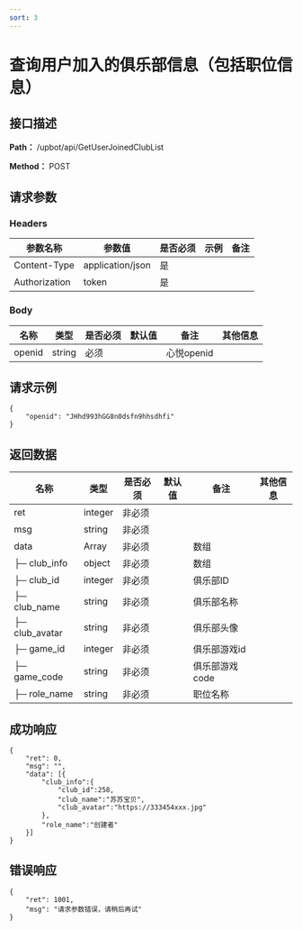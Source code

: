 ```yaml
---
sort: 3
---
```


# 查询用户加入的俱乐部信息（包括职位信息）

## 接口描述

**Path：** /upbot/api/GetUserJoinedClubList

**Method：** POST


## 请求参数

### Headers

| 参数名称          | 参数值              | 是否必须 | 示例 | 备注 |
|---------------|------------------|------|----|----|
| Content-Type  | application/json | 是    |    |    |
| Authorization | token            | 是    |    |    |

### Body

| 名称                   | 类型         | 是否必须 | 默认值 | 备注                        | 其他信息                                         |
|----------------------|------------|------|-----|---------------------------|----------------------------------------------|
| openid                  | string    | 必须   |     | 心悦openid                    |                                              |


## 请求示例
```
{
    "openid": "JHhd993hGG8n0dsfn9hhsdhfi"
}
```

## 返回数据

| 名称  | 类型      | 是否必须 | 默认值 | 备注 | 其他信息          |
|-----|---------|------|-----|----|---------------|
| ret | integer | 非必须  |     |    |  |
| msg | string  | 非必须  |     |    |               |
| data | Array  | 非必须  |     |   数组 |               |
| ├─ club_info | object  | 非必须  |     |   数组 |               |
|   ├─ club_id          | integer    | 非必须  |     | 俱乐部ID              |                                              |
|   ├─ club_name        | string    | 非必须  |     | 俱乐部名称              |                                              |
|   ├─ club_avatar      | string    | 非必须  |     | 俱乐部头像              |                                              |
|   ├─ game_id          | integer    | 非必须  |     | 俱乐部游戏id              |                                              |
|   ├─ game_code        | string    | 非必须  |     | 俱乐部游戏code              |                                              |                
| ├─ role_name          | string    | 非必须  |     | 职位名称              |                                              |


## 成功响应
```
{
    "ret": 0,
    "msg": "",
    "data": [{
        "club_info":{
            "club_id":258,
            "club_name":"苏苏宝贝",
            "club_avatar":"https://333454xxx.jpg"
        },
        "role_name":"创建者"
    }]
}
```

## 错误响应
```
{
	"ret": 1001,
	"msg": "请求参数错误，请稍后再试"
}
``` 

